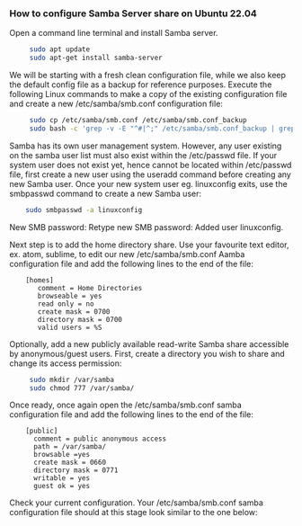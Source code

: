 ### How to configure Samba Server share on Ubuntu 22.04

Open a command line terminal and install Samba server.

```bash
     sudo apt update
     sudo apt-get install samba-server
```

We will be starting with a fresh clean configuration file, while we also keep the default config file as a backup for reference purposes. Execute the following Linux commands to make a copy of the existing configuration file and create a new /etc/samba/smb.conf configuration file:

```bash
     sudo cp /etc/samba/smb.conf /etc/samba/smb.conf_backup
     sudo bash -c 'grep -v -E "^#|^;" /etc/samba/smb.conf_backup | grep . > /etc/samba/smb.conf'
```

Samba has its own user management system. However, any user existing on the samba user list must also exist within the /etc/passwd file. If your system user does not exist yet, hence cannot be located within /etc/passwd file, first create a new user using the useradd command before creating any new Samba user. Once your new system user eg. linuxconfig exits, use the smbpasswd command to create a new Samba user:

```bash
    sudo smbpasswd -a linuxconfig
```

New SMB password:
Retype new SMB password:
Added user linuxconfig.

Next step is to add the home directory share. Use your favourite text editor, ex. atom, sublime, to edit our new /etc/samba/smb.conf Aamba configuration file and add the following lines to the end of the file:

```config
    [homes]
       comment = Home Directories
       browseable = yes
       read only = no
       create mask = 0700
       directory mask = 0700
       valid users = %S
```

Optionally, add a new publicly available read-write Samba share accessible by anonymous/guest users. First, create a directory you wish to share and change its access permission:

```bash
     sudo mkdir /var/samba
     sudo chmod 777 /var/samba/
```

Once ready, once again open the /etc/samba/smb.conf samba configuration file and add the following lines to the end of the file:

```config
    [public]
      comment = public anonymous access
      path = /var/samba/
      browsable =yes
      create mask = 0660
      directory mask = 0771
      writable = yes
      guest ok = yes
```

Check your current configuration. Your /etc/samba/smb.conf samba configuration file should at this stage look similar to the one below: